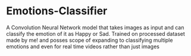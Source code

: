# Emotions-Classifier
A Convolution Neural Network model that takes images as input and can classify the emotion of it as Happy or Sad. Trained on processed dataset made by me! and posses scope of expanding to classifying multiple emotions and even for real time videos rather than just images
